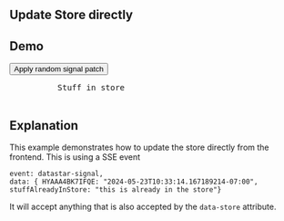 ## Update Store directly

## Demo

<div
     data-store='{"stuffAlreadyInStore":"this is already in the store"}'
>
     <button
          class="btn btn-success"
          data-on-click="$$post('/examples/update_store/data/patch')"
     >
          Apply random signal patch
     </button>
     <pre
          class="border-2 border-accent bg-base-200 text-accent text-sm rounded-lg focus:ring-primary focus:border-primary block w-full p-2.5"
          data-text="JSON.stringify(ctx.store(),null,2)"
     >
          Stuff in store
     </pre>
</div>

## Explanation

This example demonstrates how to update the store directly from the frontend. This is using a SSE event

```text/event-stream
event: datastar-signal,
data: { HYAAA4BK7IFQE: "2024-05-23T10:33:14.167189214-07:00", stuffAlreadyInStore: "this is already in the store"}
```

It will accept anything that is also accepted by the `data-store` attribute.

